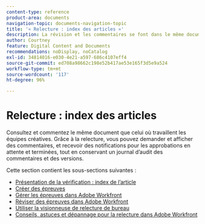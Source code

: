 ```yaml
---
content-type: reference
product-area: documents
navigation-topic: documents-navigation-topic
title: '« Relecture : index des articles »'
description: La révision et les commentaires se font dans le même document que celui où travaillent les équipes de contenu créatif. Avec la relecture dans Workfront, vous pouvez demander un retour d’expérience, voir les commentaires et recevoir des notifications pour les approbations en cours et terminées - tout en conservant un journal d’audit des commentaires et des versions.
author: Courtney
feature: Digital Content and Documents
recommendations: noDisplay, noCatalog
exl-id: 34814016-e030-4e21-a597-686c4107eff4
source-git-commit: ed708a98662c198e52b417ae53e165f3d5e9a524
workflow-type: tm+mt
source-wordcount: '117'
ht-degree: 96%

---
```


# Relecture : index des articles

<!-- Audited: 12/2023 -->

Consultez et commentez le même document que celui où travaillent les équipes créatives. Grâce à la relecture, vous pouvez demander et afficher des commentaires, et recevoir des notifications pour les approbations en attente et terminées, tout en conservant un journal d’audit des commentaires et des versions.

Cette section contient les sous-sections suivantes :

* [Présentation de la vérification : index de l’article](../../review-and-approve-work/proofing/proofing-overview/proofing-basics.md)
* [Créer des épreuves](../../review-and-approve-work/proofing/creating-proofs-within-workfront/create-proofs-in-wf.md)
* [Gérer les épreuves dans Adobe Workfront](../../review-and-approve-work/proofing/managing-proofs-within-workfront/manage-proofs-in-wf.md)
* [Réviser des épreuves dans Adobe Workfront](../../review-and-approve-work/proofing/reviewing-proofs-within-workfront/review-proofs-in-wf.md)
* [Utiliser la visionneuse de relecture de bureau](/help/quicksilver/review-and-approve-work/proofing/use-the-desktop-proofing-viewer/use-desktop-proofing-viewer.md)
* [Conseils, astuces et dépannage pour la relecture dans Adobe Workfront](../../review-and-approve-work/proofing/tips-tricks-and-troubleshooting/tips-tricks-troubleshooting-proofing.md)
